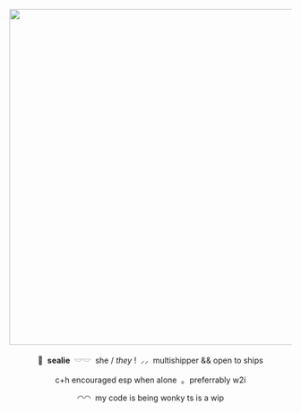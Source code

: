 <p align="center">
    <img src="https://file.garden/Z1OpYh3OMHUM4tMG/baking%20soda.png" width="700" height="600" />    
</p>

<p align="center">
    🦭 ‎ <b>sealie</b> ‎ 𓎟𓎟 ‎ she / <i>they</i> ! ‎ ⸝⸝ ‎ multishipper && open to ships
</p>
<p align="center">
    c+h encouraged esp when alone ‎ ｡ ‎ preferrably w2i
</p>
<p align="center">
    ◠◠ ‎ my code is being wonky ts is a wip
</p>
